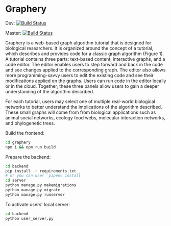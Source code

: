 # Graphery

Dev: [![Build Status](https://travis-ci.com/poppy-poppy/Graphery.svg?token=iGoqjTdG7SFLHQyLfgoz&branch=dev)](https://travis-ci.com/poppy-poppy/Graphery)

Master: [![Build Status](https://travis-ci.com/poppy-poppy/Graphery.svg?token=iGoqjTdG7SFLHQyLfgoz&branch=master)](https://travis-ci.com/poppy-poppy/Graphery)

Graphery is a web-based graph algorithm tutorial that is designed for biological researchers. It is organized around the concept of a tutorial, which describes and provides code for a classic graph algorithm (Figure 1). A tutorial contains three parts: text-based content, interactive graphs, and a code editor. The editor enables users to step forward and back in the code and see changes applied to the corresponding graph. The editor also allows more programming-savvy users to edit the existing code and see their modifications applied on the graphs. Users can run code in the editor locally or in the cloud. Together, these three panels allow users to gain a deeper understanding of the algorithm described.

For each tutorial, users may select one of multiple real-world biological networks to better understand the implications of the algorithm described. These small graphs will come from from biological applications such as animal social networks, ecology food webs, molecular interaction networks, and phylogenetic trees.

Build the frontend:

```bash
cd graphery
npm i && npm run build
```

Prepare the backend: 

```bash
cd backend
pip install -r requirements.txt
# or you can user `pipenv install`
cd server 
python manage.py makemigrations
python manage.py migrate 
python manage.py runserver
```

To activate users' local server:

```bash
cd backend
python user_server.py
```
